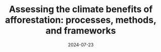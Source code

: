 ---
title: "Assessing the climate benefits of afforestation: processes, methods, and frameworks"
collection: publications
status: preprint
permalink: /publications/afforestation
excerpt: "Afforestation greatly influences several earth system processes, making it essential to understand these effects to accurately assess its potential for climate change mitigation. Although our understanding of forest-climate system interactions has improved, significant knowledge gaps remain, preventing definitive assessments of afforestation's net climate benefits. In this review, focusing on the Canadian northern boreal and southern arctic, we identify these gaps and synthesize existing knowledge. The review highlights regional realities, Earth's climatic history, uncertainties in biogeochemical (BGC) and biogeophysical (BGP) changes following afforestation, and limitations in current assessment methodologies, emphasizing the need to reconcile these uncertainties before drawing firm conclusions about the climate benefits of afforestation. Finally, we propose an assessment framework which considers multiple forcing components, temporal analysis, future climatic contexts, and implementation details. We hope that the research gaps and assessment framework discussed in this review inform afforestation policy in Canada and other circumpolar nations. "
date: 2024-07-23
venue: 'Arxiv'
paperurl: 'https://arxiv.org/abs/2407.14617'
citation: 'Dsouza, K. B., Ofosu, E., Salkeld, J., Boudreault, R., Moreno-Cruz, J., & Leonenko, Y. (2024). Assessing the climate benefits of afforestation: processes, methods, and frameworks. arXiv preprint arXiv:2407.14617.'
---